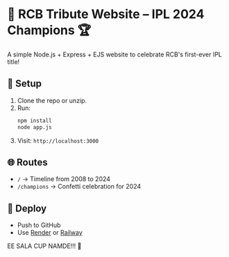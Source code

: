 # 🏏 RCB Tribute Website – IPL 2024 Champions 🏆

A simple Node.js + Express + EJS website to celebrate RCB's first-ever IPL title!

## 🔧 Setup

1. Clone the repo or unzip.
2. Run:
   ```bash
   npm install
   node app.js
   ```
3. Visit: `http://localhost:3000`

## 🌐 Routes

- `/` → Timeline from 2008 to 2024
- `/champions` → Confetti celebration for 2024

## 🚀 Deploy

- Push to GitHub
- Use [Render](https://render.com) or [Railway](https://railway.app)

EE SALA CUP NAMDE!!! 🎉